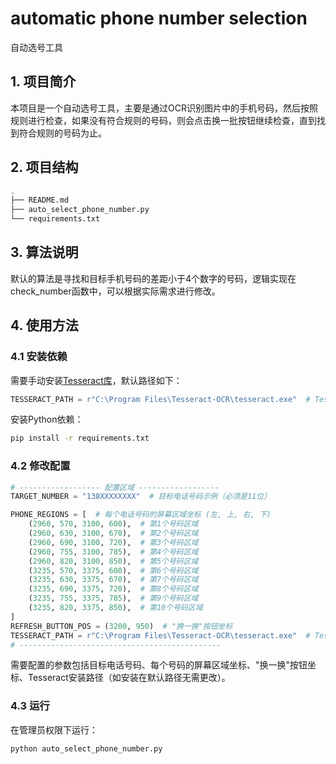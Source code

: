 # automatic phone number selection

自动选号工具

## 1. 项目简介

本项目是一个自动选号工具，主要是通过OCR识别图片中的手机号码，然后按照规则进行检查，如果没有符合规则的号码，则会点击换一批按钮继续检查，直到找到符合规则的号码为止。

## 2. 项目结构

```bash
.
├── README.md
├── auto_select_phone_number.py
└── requirements.txt
```

## 3. 算法说明

默认的算法是寻找和目标手机号码的差距小于4个数字的号码，逻辑实现在check_number函数中，可以根据实际需求进行修改。

## 4. 使用方法

### 4.1 安装依赖

需要手动安装[Tesseract库](https://github.com/tesseract-ocr/tesseract)，默认路径如下：

```python
TESSERACT_PATH = r"C:\Program Files\Tesseract-OCR\tesseract.exe"  # Tesseract安装路径
```

安装Python依赖：

```bash
pip install -r requirements.txt
```

### 4.2 修改配置

```python
# ------------------ 配置区域 ------------------
TARGET_NUMBER = "138XXXXXXXX"  # 目标电话号码示例（必须是11位）

PHONE_REGIONS = [  # 每个电话号码的屏幕区域坐标 (左, 上, 右, 下)
    (2960, 570, 3100, 600),  # 第1个号码区域
    (2960, 630, 3100, 670),  # 第2个号码区域
    (2960, 690, 3100, 720),  # 第3个号码区域
    (2960, 755, 3100, 785),  # 第4个号码区域
    (2960, 820, 3100, 850),  # 第5个号码区域
    (3235, 570, 3375, 600),  # 第6个号码区域
    (3235, 630, 3375, 670),  # 第7个号码区域
    (3235, 690, 3375, 720),  # 第8个号码区域
    (3235, 755, 3375, 785),  # 第9个号码区域
    (3235, 820, 3375, 850),  # 第10个号码区域
]
REFRESH_BUTTON_POS = (3200, 950)  # "换一换"按钮坐标
TESSERACT_PATH = r"C:\Program Files\Tesseract-OCR\tesseract.exe"  # Tesseract安装路径
# ---------------------------------------------

```

需要配置的参数包括目标电话号码、每个号码的屏幕区域坐标、"换一换"按钮坐标、Tesseract安装路径（如安装在默认路径无需更改）。

### 4.3 运行

在管理员权限下运行：

```bash
python auto_select_phone_number.py
```
